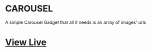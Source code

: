 # CAROUSEL
A simple Carousel Gadget that all it needs is an array of images' urls
# [View Live](https://ioanniskousis.github.io/CAROUSEL/)
